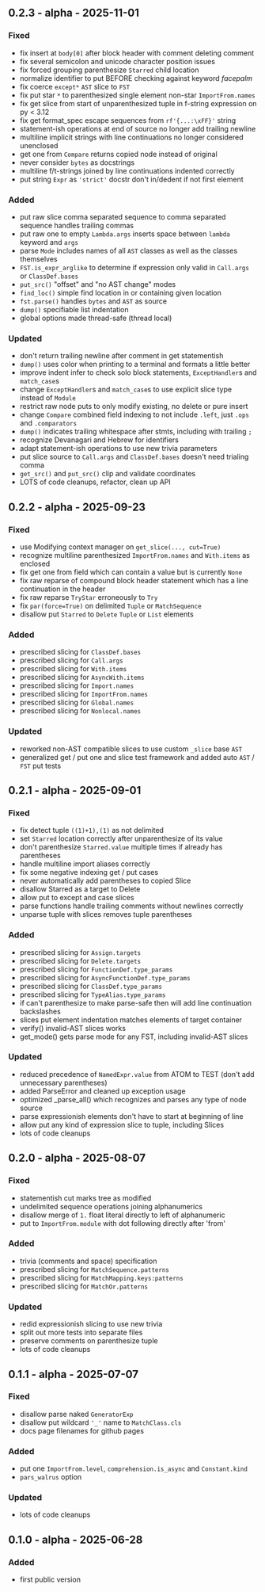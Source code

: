 ## 0.2.3 - alpha - 2025-11-01

### Fixed

- fix insert at `body[0]` after block header with comment deleting comment
- fix several semicolon and unicode character position issues
- fix forced grouping parenthesize `Starred` child location
- normalize identifier to put BEFORE checking against keyword *facepalm*
- fix coerce `except*` `AST` slice to `FST`
- fix put star `*` to parenthesized single element non-star `ImportFrom.names`
- fix get slice from start of unparenthesized tuple in f-string expression on py < 3.12
- fix get format_spec escape sequences from `rf'{...:\xFF}'` string
- statement-ish operations at end of source no longer add trailing newline
- multiline implicit strings with line continuations no longer considered unenclosed
- get one from `Compare` returns copied node instead of original
- never consider `bytes` as docstrings
- multiline f/t-strings joined by line continuations indented correctly
- put string `Expr` as `'strict'` docstr don't in/dedent if not first element

### Added

- put raw slice comma separated sequence to comma separated sequence handles trailing commas
- put raw one to empty `Lambda.args` inserts space between `lambda` keyword and `args`
- parse `Mode` includes names of all `AST` classes as well as the classes themselves
- `FST.is_expr_arglike` to determine if expression only valid in `Call.args` or `ClassDef.bases`
- `put_src()` "offset" and "no AST change" modes
- `find_loc()` simple find location in or containing given location
- `fst.parse()` handles `bytes` and `AST` as source
- `dump()` specifiable list indentation
- global options made thread-safe (thread local)

### Updated

- don't return trailing newline after comment in get statementish
- `dump()` uses color when printing to a terminal and formats a little better
- improve indent infer to check solo block statements, `ExceptHandler`s and `match_case`s
- change `ExceptHandler`s and `match_case`s to use explicit slice type instead of `Module`
- restrict raw node puts to only modify existing, no delete or pure insert
- change `Compare` combined field indexing to not include `.left`, just `.ops` and `.comparators`
- `dump()` indicates trailing whitespace after stmts, including with trailing `;`
- recognize Devanagari and Hebrew for identifiers
- adapt statement-ish operations to use new trivia parameters
- put slice source to `Call.args` and `ClassDef.bases` doesn't need trialing comma
- `get_src()` and `put_src()` clip and validate coordinates
- LOTS of code cleanups, refactor, clean up API


## 0.2.2 - alpha - 2025-09-23

### Fixed

- use Modifying context manager on `get_slice(..., cut=True)`
- recognize multiline parenthesized `ImportFrom.names` and `With.items` as enclosed
- fix get one from field which can contain a value but is currently `None`
- fix raw reparse of compound block header statement which has a line continuation in the header
- fix raw reparse `TryStar` erroneously to `Try`
- fix `par(force=True)` on delimited `Tuple` or `MatchSequence`
- disallow put `Starred` to `Delete` `Tuple` or `List` elements

### Added

- prescribed slicing for `ClassDef.bases`
- prescribed slicing for `Call.args`
- prescribed slicing for `With.items`
- prescribed slicing for `AsyncWith.items`
- prescribed slicing for `Import.names`
- prescribed slicing for `ImportFrom.names`
- prescribed slicing for `Global.names`
- prescribed slicing for `Nonlocal.names`

### Updated

- reworked non-AST compatible slices to use custom `_slice` base `AST`
- generalized get / put one and slice test framework and added auto `AST` / `FST` put tests


## 0.2.1 - alpha - 2025-09-01

### Fixed

- fix detect tuple `((1)+1),(1)` as not delimited
- set `Starred` location correctly after unparenthesize of its value
- don't parenthesize `Starred.value` multiple times if already has parentheses
- handle multiline import aliases correctly
- fix some negative indexing get / put cases
- never automatically add parentheses to copied Slice
- disallow Starred as a target to Delete
- allow put to except and case slices
- parse functions handle trailing comments without newlines correctly
- unparse tuple with slices removes tuple parentheses

### Added

- prescribed slicing for `Assign.targets`
- prescribed slicing for `Delete.targets`
- prescribed slicing for `FunctionDef.type_params`
- prescribed slicing for `AsyncFunctionDef.type_params`
- prescribed slicing for `ClassDef.type_params`
- prescribed slicing for `TypeAlias.type_params`
- if can't parenthesize to make parse-safe then will add line continuation backslashes
- slices put element indentation matches elements of target container
- verify() invalid-AST slices works
- get_mode() gets parse mode for any FST, including invalid-AST slices

### Updated

- reduced precedence of `NamedExpr.value` from ATOM to TEST (don't add unnecessary parentheses)
- added ParseError and cleaned up exception usage
- optimized _parse_all() which recognizes and parses any type of node source
- parse expressionish elements don't have to start at beginning of line
- allow put any kind of expression slice to tuple, including Slices
- lots of code cleanups


## 0.2.0 - alpha - 2025-08-07

### Fixed

- statementish cut marks tree as modified
- undelimited sequence operations joining alphanumerics
- disallow merge of `1.` float literal directly to left of alphanumeric
- put to `ImportFrom.module` with dot following directly after 'from'

### Added

- trivia (comments and space) specification
- prescribed slicing for `MatchSequence.patterns`
- prescribed slicing for `MatchMapping.keys:patterns`
- prescribed slicing for `MatchOr.patterns`

### Updated

- redid expressionish slicing to use new trivia
- split out more tests into separate files
- preserve comments on parenthesize tuple
- lots of code cleanups


## 0.1.1 - alpha - 2025-07-07

### Fixed

- disallow parse naked `GeneratorExp`
- disallow put wildcard `'_'` name to `MatchClass.cls`
- docs page filenames for github pages

### Added

- put one `ImportFrom.level`, `comprehension.is_async` and `Constant.kind`
- `pars_walrus` option

### Updated

- lots of code cleanups

## 0.1.0 - alpha - 2025-06-28

### Added

- first public version
